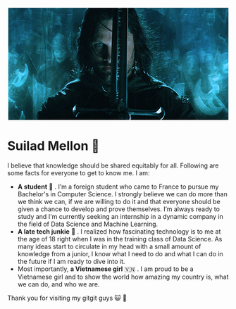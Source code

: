 <p align="center"><img src="aragorn.GIF"></p>

# Suilad Mellon :leaves:
I believe that knowledge should be shared equitably for all. 
Following are some facts for everyone to get to know me. I am: <br>
- **A student** :child: . I’m a foreign student who came to France to pursue my Bachelor's in Computer Science. I strongly believe we can do more than we think we can, if we are willing to do it and that everyone should be given a chance to develop and prove themselves. I’m always ready to study and I'm currently seeking an internship in a dynamic company in the field of Data Science and Machine Learning. 
- **A late tech junkie** :mechanical_arm: . I realized how fascinating technology is to me at the age of 18 right when I was in the training class of Data Science. As many ideas start to circulate in my head with a small amount of knowledge from a junior, I know what I need to do and what I can do in the future if I am ready to dive into it. 
- Most importantly, **a Vietnamese girl** :vietnam: . I am proud to be a Vietnamese girl and to show the world how amazing my country is, what we can do, and who we are.

Thank you for visiting my gitgit guys :smiley_cat: :wave: <br>
